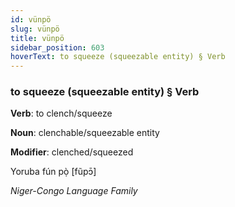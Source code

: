 ```yaml
---
id: vünpö
slug: vünpö
title: vünpö
sidebar_position: 603
hoverText: to squeeze (squeezable entity) § Verb
---
```


### to squeeze (squeezable entity) § Verb

**Verb**: to clench/squeeze

**Noun**: clenchable/squeezable entity

**Modifier**: clenched/squeezed

Yoruba fún pọ̀ [fũpɔ̄]

*Niger-Congo Language Family*